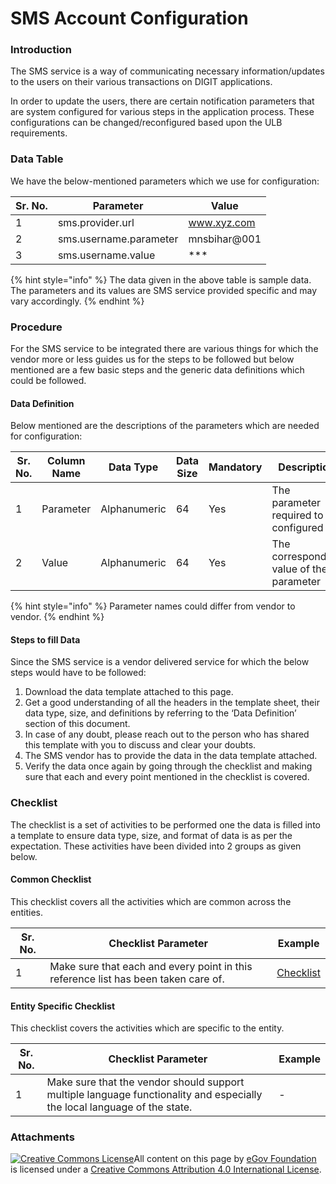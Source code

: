 # SMS Account Configuration

### Introduction

The SMS service is a way of communicating necessary information/updates to the users on their various transactions on DIGIT applications.

In order to update the users, there are certain notification parameters that are system configured for various steps in the application process. These configurations can be changed/reconfigured based upon the ULB requirements.

### Data Table

We have the below-mentioned parameters which we use for configuration:

| Sr. No. | Parameter              | Value        |
| ------- | ---------------------- | ------------ |
| 1       | sms.provider.url       | www.xyz.com  |
| 2       | sms.username.parameter | mnsbihar@001 |
| 3       | sms.username.value     | \*\*\*       |

{% hint style="info" %}
The data given in the above table is sample data. The parameters and its values are SMS service provided specific and may vary accordingly.
{% endhint %}

### Procedure

For the SMS service to be integrated there are various things for which the vendor more or less guides us for the steps to be followed but below mentioned are a few basic steps and the generic data definitions which could be followed.

#### Data Definition

Below mentioned are the descriptions of the parameters which are needed for configuration:

| Sr. No. | Column Name | Data Type    | Data Size | Mandatory | Description                              |
| ------- | ----------- | ------------ | --------- | --------- | ---------------------------------------- |
| 1       | Parameter   | Alphanumeric | 64        | Yes       | The parameter required to be configured  |
| 2       | Value       | Alphanumeric | 64        | Yes       | The corresponding value of the parameter |

{% hint style="info" %}
Parameter names could differ from vendor to vendor.
{% endhint %}

#### Steps to fill Data

Since the SMS service is a vendor delivered service for which the below steps would have to be followed:

1. Download the data template attached to this page.
2. Get a good understanding of all the headers in the template sheet, their data type, size, and definitions by referring to the ‘Data Definition’ section of this document.
3. In case of any doubt, please reach out to the person who has shared this template with you to discuss and clear your doubts.
4. The SMS vendor has to provide the data in the data template attached.
5. Verify the data once again by going through the checklist and making sure that each and every point mentioned in the checklist is covered.

### Checklist

The checklist is a set of activities to be performed one the data is filled into a template to ensure data type, size, and format of data is as per the expectation. These activities have been divided into 2 groups as given below.

#### Common Checklist

This checklist covers all the activities which are common across the entities.

| Sr. No. | Checklist Parameter                                                                | Example                                                    |
| ------- | ---------------------------------------------------------------------------------- | ---------------------------------------------------------- |
| 1       | Make sure that each and every point in this reference list has been taken care of. | [Checklist](../../module-setup/common-config/checklist.md) |

#### Entity Specific Checklist

This checklist covers the activities which are specific to the entity.

| Sr. No. | Checklist Parameter                                                                                                      | Example |
| ------- | ------------------------------------------------------------------------------------------------------------------------ | ------- |
| 1       | Make sure that the vendor should support multiple language functionality and especially the local language of the state. | -       |

### Attachments

[![Creative Commons License](https://i.creativecommons.org/l/by/4.0/80x15.png)](http://creativecommons.org/licenses/by/4.0/)All content on this page by [eGov Foundation ](https://egov.org.in)is licensed under a [Creative Commons Attribution 4.0 International License](http://creativecommons.org/licenses/by/4.0/).
